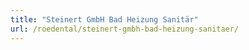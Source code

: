 ```yaml
---
title: "Steinert GmbH Bad Heizung Sanitär"
url: /roedental/steinert-gmbh-bad-heizung-sanitaer/
---
```

